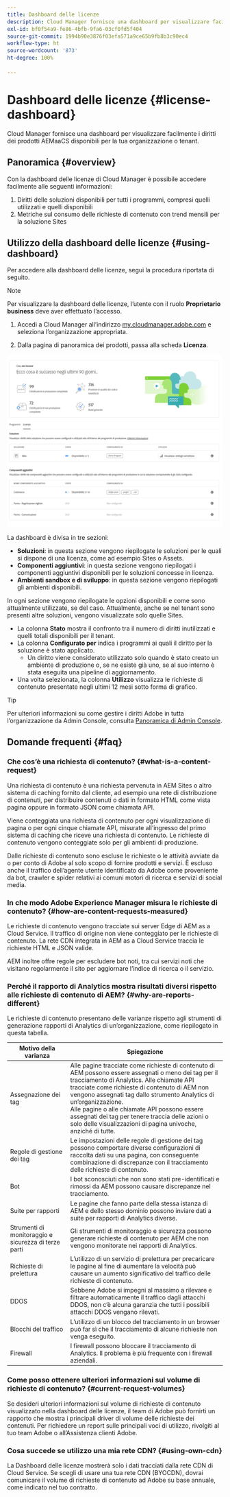 ```yaml
---
title: Dashboard delle licenze
description: Cloud Manager fornisce una dashboard per visualizzare facilmente i diritti dei prodotti AEMaaCS disponibili per la tua organizzazione o tenant.
exl-id: bf0f54a9-fe86-4bfb-9fa6-03cf0fd5f404
source-git-commit: 1994b90e3876f03efa571a9ce65b9fb8b3c90ec4
workflow-type: ht
source-wordcount: '873'
ht-degree: 100%

---
```


# Dashboard delle licenze {#license-dashboard}

Cloud Manager fornisce una dashboard per visualizzare facilmente i diritti dei prodotti AEMaaCS disponibili per la tua organizzazione o tenant.

## Panoramica {#overview}

Con la dashboard delle licenze di Cloud Manager è possibile accedere facilmente alle seguenti informazioni:

1. Diritti delle soluzioni disponibili per tutti i programmi, compresi quelli utilizzati e quelli disponibili
1. Metriche sul consumo delle richieste di contenuto con trend mensili per la soluzione Sites

## Utilizzo della dashboard delle licenze {#using-dashboard}

Per accedere alla dashboard delle licenze, segui la procedura riportata di seguito.

>[!NOTE]
>
>Per visualizzare la dashboard delle licenze, l’utente con il ruolo **Proprietario business** deve aver effettuato l’accesso.

1. Accedi a Cloud Manager all’indirizzo [my.cloudmanager.adobe.com](https://my.cloudmanager.adobe.com/) e seleziona l’organizzazione appropriata.

1. Dalla pagina di panoramica dei prodotti, passa alla scheda **Licenza**.

![Dashboard delle licenze](assets/license-dashboard.png)

La dashboard è divisa in tre sezioni:

* **Soluzioni**: in questa sezione vengono riepilogate le soluzioni per le quali si dispone di una licenza, come ad esempio Sites o Assets.
* **Componenti aggiuntivi**: in questa sezione vengono riepilogati i componenti aggiuntivi disponibili per le soluzioni concesse in licenza.
* **Ambienti sandbox e di sviluppo**: in questa sezione vengono riepilogati gli ambienti disponibili.

In ogni sezione vengono riepilogate le opzioni disponibili e come sono attualmente utilizzate, se del caso. Attualmente, anche se nel tenant sono presenti altre soluzioni, vengono visualizzate solo quelle Sites.

* La colonna **Stato** mostra il confronto tra il numero di diritti inutilizzati e quelli totali disponibili per il tenant.
* La colonna **Configurato per** indica i programmi ai quali il diritto per la soluzione è stato applicato.
   * Un diritto viene considerato utilizzato solo quando è stato creato un ambiente di produzione o, se ne esiste già uno, se al suo interno è stata eseguita una pipeline di aggiornamento.
* Una volta selezionata, la colonna **Utilizzo** visualizza le richieste di contenuto presentate negli ultimi 12 mesi sotto forma di grafico.

>[!TIP]
>
>Per ulteriori informazioni su come gestire i diritti Adobe in tutta l’organizzazione da Admin Console, consulta [Panoramica di Admin Console](https://helpx.adobe.com/it/enterprise/using/admin-console.html).

## Domande frequenti {#faq}

### Che cos’è una richiesta di contenuto? {#what-is-a-content-request}

Una richiesta di contenuto è una richiesta pervenuta in AEM Sites o altro sistema di caching fornito dal cliente, ad esempio una rete di distribuzione di contenuti, per distribuire contenuti o dati in formato HTML come vista pagina oppure in formato JSON come chiamata API.

Viene conteggiata una richiesta di contenuto per ogni visualizzazione di pagina o per ogni cinque chiamate API, misurate all’ingresso del primo sistema di caching che riceve una richiesta di contenuto. Le richieste di contenuto vengono conteggiate solo per gli ambienti di produzione.

Dalle richieste di contenuto sono escluse le richieste o le attività avviate da o per conto di Adobe al solo scopo di fornire prodotti e servizi. È escluso anche il traffico dell’agente utente identificato da Adobe come proveniente da bot, crawler e spider relativi ai comuni motori di ricerca e servizi di social media.

### In che modo Adobe Experience Manager misura le richieste di contenuto? {#how-are-content-requests-measured}

Le richieste di contenuto vengono tracciate sui server Edge di AEM as a Cloud Service. Il traffico di origine non viene conteggiato per le richieste di contenuto. La rete CDN integrata in AEM as a Cloud Service traccia le richieste HTML e JSON valide.

AEM inoltre offre regole per escludere bot noti, tra cui servizi noti che visitano regolarmente il sito per aggiornare l’indice di ricerca o il servizio.

### Perché il rapporto di Analytics mostra risultati diversi rispetto alle richieste di contenuto di AEM? {#why-are-reports-different}

Le richieste di contenuto presentano delle varianze rispetto agli strumenti di generazione rapporti di Analytics di un’organizzazione, come riepilogato in questa tabella.

| Motivo della varianza | Spiegazione |
|---|---|
| Assegnazione dei tag | Alle pagine tracciate come richieste di contenuto di AEM possono essere assegnati o meno dei tag per il tracciamento di Analytics. Alle chiamate API tracciate come richieste di contenuto di AEM non vengono assegnati tag dallo strumento Analytics di un’organizzazione.<br>Alle pagine o alle chiamate API possono essere assegnati dei tag per tenere traccia delle azioni o solo delle visualizzazioni di pagina univoche, anziché di tutte. |
| Regole di gestione dei tag | Le impostazioni delle regole di gestione dei tag possono comportare diverse configurazioni di raccolta dati su una pagina, con conseguente combinazione di discrepanze con il tracciamento delle richieste di contenuto. |
| Bot | I bot sconosciuti che non sono stati pre-identificati e rimossi da AEM possono causare discrepanze nel tracciamento. |
| Suite per rapporti | Le pagine che fanno parte della stessa istanza di AEM e dello stesso dominio possono inviare dati a suite per rapporti di Analytics diverse. |
| Strumenti di monitoraggio e sicurezza di terze parti | Gli strumenti di monitoraggio e sicurezza possono generare richieste di contenuto per AEM che non vengono monitorate nei rapporti di Analytics. |
| Richieste di prelettura | L’utilizzo di un servizio di prelettura per precaricare le pagine al fine di aumentare la velocità può causare un aumento significativo del traffico delle richieste di contenuto. |
| DDOS | Sebbene Adobe si impegni al massimo a rilevare e filtrare automaticamente il traffico dagli attacchi DDOS, non c’è alcuna garanzia che tutti i possibili attacchi DDOS vengano rilevati. |
| Blocchi del traffico | L’utilizzo di un blocco del tracciamento in un browser può far sì che il tracciamento di alcune richieste non venga eseguito. |
| Firewall | I firewall possono bloccare il tracciamento di Analytics. Il problema è più frequente con i firewall aziendali. |

### Come posso ottenere ulteriori informazioni sul volume di richieste di contenuto? {#current-request-volumes}

Se desideri ulteriori informazioni sul volume di richieste di contenuto visualizzato nella dashboard delle licenze, il team di Adobe può fornirti un rapporto che mostra i principali driver di volume delle richieste dei contenuti. Per richiedere un report sulle principali voci di utilizzo, rivolgiti al tuo team Adobe o all’Assistenza clienti Adobe.

### Cosa succede se utilizzo una mia rete CDN? {#using-own-cdn}

La Dashboard delle licenze mostrerà solo i dati tracciati dalla rete CDN di Cloud Service.  Se scegli di usare una tua rete CDN (BYOCDN), dovrai comunicare il volume di richieste di contenuto ad Adobe su base annuale, come indicato nel tuo contratto.
